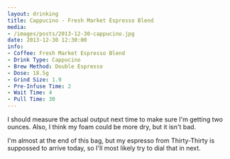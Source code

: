 ```yaml
---
layout: drinking
title: Cappucino - Fresh Market Espresso Blend
media:
- /images/posts/2013-12-30-cappucino.jpg
date: 2013-12-30 12:30:00
info:
- Coffee: Fresh Market Espresso Blend
- Drink Type: Cappucino
- Brew Method: Double Espresso
- Dose: 18.5g
- Grind Size: 1.9
- Pre-Infuse Time: 2
- Wait Time: 4
- Pull Time: 30
---
```


I should measure the actual output next time to make sure I'm getting
two ounces. Also, I think my foam could be more dry, but it isn't bad.

I'm almost at the end of this bag, but my espresso from Thirty-Thirty
is suppossed to arrive today, so I'll most likely try to dial that in next.
